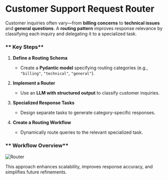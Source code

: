 # Customer Support Request Router

Customer inquiries often vary—from **billing concerns** to **technical issues** and **general questions**. A **routing pattern** improves response relevance by classifying each inquiry and delegating it to a specialized task.

### ** Key Steps**
1. **Define a Routing Schema**  
   - Create a **Pydantic model** specifying routing categories (e.g., `"billing"`, `"technical"`, `"general"`).  

2. **Implement a Router**  
   - Use an **LLM with structured output** to classify customer inquiries.  

3. **Specialized Response Tasks**  
   - Design separate tasks to generate category-specific responses.  

4. **Create a Routing Workflow**  
   - Dynamically route queries to the relevant specialized task.  

### ** Workflow Overview**
![Router](https://langchain-ai.github.io/langgraph/tutorials/workflows/img/routing.png)

This approach enhances scalability, improves response accuracy, and simplifies future refinements.

